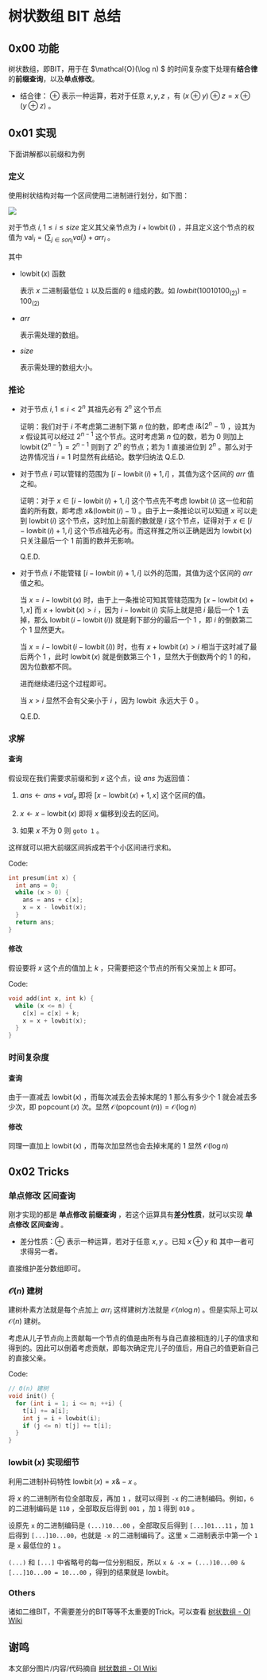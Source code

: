 # 树状数组 BIT 总结

## 0x00 功能

树状数组，即BIT，用于在 $\mathcal{O}(\log n) $ 的时间复杂度下处理有**结合律**的**前缀查询**，以及**单点修改**。

- 结合律： $\oplus$ 表示一种运算，若对于任意 $x,y,z$ ，有 $\left(x\oplus y\right)\oplus z=x\oplus \left(y\oplus z\right)$ 。

## 0x01 实现

下面讲解都以前缀和为例

### 定义

使用树状结构对每一个区间使用二进制进行划分，如下图：

![](https://oi-wiki.org/ds/images/fenwick.svg)

对于节点 $i,1\leq i\leq size$ 定义其父亲节点为 $i+\operatorname{lowbit}\left(i\right)$ ，并且定义这个节点的权值为 $\operatorname{val}_i=\left(\sum_{j\in son_i}val_j\right)+arr_i$ 。

其中

- $\operatorname{lowbit}\left(x\right)$ 函数
  
  表示 $x$ 二进制最低位 `1` 以及后面的 `0` 组成的数。如 $lowbit\left(10010100_{\left(2\right)}\right)=100_{\left(2\right)}$
  
- $arr$
  
  表示需处理的数组。
  
- $size$
  
  表示需处理的数组大小。
  

### 推论

- 对于节点 $i,1\leq i\lt 2^{n}$ 其祖先必有 $2^n$ 这个节点
  
  证明：我们对于 $i$ 不考虑第二进制下第 $n$ 位的数，即考虑 $i\&\left(2^{n}-1\right)$ ，设其为 $x$ 假设其可以经过 $2^{n-1}$ 这个节点。这时考虑第 $n$ 位的数，若为 $0$ 则加上 $\operatorname{lowbit}\left(2^{n-1}\right)=2^{n-1}$ 则到了 $2^n$ 的节点；若为 $1$ 直接进位到 $2^n$ 。那么对于边界情况当 $i=1$ 时显然有此结论。数学归纳法 Q.E.D.
  
- 对于节点 $i$ 可以管辖的范围为 $\left[i-\operatorname{lowbit}\left(i\right)+1,i\right]$ ，其值为这个区间的 $arr$ 值之和。
  
  证明：对于 $x\in\left[i-\operatorname{lowbit}\left(i\right)+1,i\right]$ 这个节点先不考虑 $\operatorname{lowbit}\left(i\right)$ 这一位和前面的所有数，即考虑 $x\&\left(\operatorname{lowbit}\left(i\right)-1\right)$ 。由于上一条推论以可以知道 $x$ 可以走到 $\operatorname{lowbit}\left(i\right)$ 这个节点，这时加上前面的数就是 $i$ 这个节点，证得对于 $x\in\left[i-\operatorname{lowbit}\left(i\right)+1,i\right]$ 这个节点祖先必有。而这样推之所以正确是因为 $\operatorname{lowbit}\left(x\right)$ 只关注最后一个 $1$ 前面的数并无影响。
  
  Q.E.D.
  
- 对于节点 $i$ 不能管辖 $\left[i-\operatorname{lowbit}\left(i\right)+1,i\right]$ 以外的范围，其值为这个区间的 $arr$ 值之和。
  
  当 $x=i-\operatorname{lowbit}\left(x\right)$ 时，由于上一条推论可知其管辖范围为 $\left[x-\operatorname{lowbit}\left(x\right)+1,x\right]$ 而 $x+\operatorname{lowbit}\left(x\right) \gt i$ ，因为 $i-\operatorname{lowbit}\left(i\right)$ 实际上就是把 $i$ 最后一个 $1$ 去掉，那么 $\operatorname{lowbit}\left(i-\operatorname{lowbit}\left(i\right)\right)$ 就是剩下部分的最后一个 $1$ ，即 $i$ 的倒数第二个 $1$ 显然更大。
  
  当 $x=i-\operatorname{lowbit}\left(i-\operatorname{lowbit}\left(i\right)\right)$ 时，也有 $x+\operatorname{lowbit}\left(x\right) \gt i$ 相当于这时减了最后两个 $1$ ，此时 $\operatorname{lowbit}\left(x\right)$ 就是倒数第三个 $1$ ，显然大于倒数两个的 $1$ 的和，因为位数都不同。
  
  进而继续递归这个过程即可。
  
  当 $x\gt i$ 显然不会有父亲小于 $i$ ，因为 $\operatorname{lowbit}$ 永远大于 $0$ 。
  
  Q.E.D.


### 求解

#### 查询

假设现在我们需要求前缀和到 $x$ 这个点，设 
$ans$ 为返回值：

1. $ans\longleftarrow ans+val_x$ 即将 $\left[x-\operatorname{lowbit}\left(x\right)+1,x\right]$ 这个区间的值。
  
2. $x\longleftarrow x-\operatorname{lowbit}\left(x\right)$ 即将 $x$ 偏移到没去的区间。
  
3. 如果 $x$ 不为 $0$ 则 `goto 1` 。
  

这样就可以把大前缀区间拆成若干个小区间进行求和。

Code:

```cpp
int presum(int x) {
  int ans = 0;
  while (x > 0) {
    ans = ans + c[x];
    x = x - lowbit(x);
  }
  return ans;
}
```

#### 修改

假设要将 $x$ 这个点的值加上 $k$ ，只需要把这个节点的所有父亲加上 $k$ 即可。

Code:

```cpp
void add(int x, int k) {
  while (x <= n) {
    c[x] = c[x] + k;
    x = x + lowbit(x);
  }
}
```

### 时间复杂度

#### 查询

由于一直减去 $\operatorname{lowbit}\left(x\right)$ ，而每次减去会去掉末尾的 $1$ 那么有多少个 $1$ 就会减去多少次，即 $\operatorname{popcount}\left(x\right)$ 次。显然 $\mathcal{O}\left(\operatorname{popcount}\left(n\right)\right)=\mathcal{O}\left(\log n\right)$

#### 修改

同理一直加上 $\operatorname{lowbit}\left(x\right)$ ，而每次加显然也会去掉末尾的 $1$ 显然 $\mathcal{O}\left(\log n\right)$

## 0x02 Tricks

### 单点修改 区间查询

刚才实现的都是 **单点修改 前缀查询** ，若这个运算具有**差分性质**，就可以实现 **单点修改 区间查询** 。

- 差分性质：$\oplus$ 表示一种运算，若对于任意 $x,y$ 。已知 $x\oplus y$ 和 其中一者可求得另一者。

直接维护差分数组即可。

### $\mathcal{O}\left(n\right)$ 建树

建树朴素方法就是每个点加上 $arr_i$ 这样建树方法就是 $\mathcal{O}\left(n\log n\right)$ 。但是实际上可以
$\mathcal{O}\left(n\right)$ 建树。

考虑从儿子节点向上贡献每一个节点的值是由所有与自己直接相连的儿子的值求和得到的。因此可以倒着考虑贡献，即每次确定完儿子的值后，用自己的值更新自己的直接父亲。

Code:

```cpp
// Θ(n) 建树
void init() {
  for (int i = 1; i <= n; ++i) {
    t[i] += a[i];
    int j = i + lowbit(i);
    if (j <= n) t[j] += t[i];
  }
}
```

### $\operatorname{lowbit}\left(x\right)$ 实现细节

利用二进制补码特性 $\operatorname{lowbit}\left(x\right)=x\&-x$ 。

将 $x$ 的二进制所有位全部取反，再加 `1` ，就可以得到 `-x` 的二进制编码。例如，`6` 的二进制编码是 `110` ，全部取反后得到 `001` ，加 `1` 得到 `010` 。

设原先 `x` 的二进制编码是 `(...)10...00` ，全部取反后得到 `[...]01...11` ，加 `1` 后得到 `[...]10...00`，也就是 `-x` 的二进制编码了。这里 `x` 二进制表示中第一个 `1` 是 `x` 最低位的 `1` 。

`(...)` 和 `[...]` 中省略号的每一位分别相反，所以 `x & -x = (...)10...00 & [...]10...00 = 10...00` ，得到的结果就是 lowbit。

### Others

诸如二维BIT，不需要差分的BIT等等不太重要的Trick。可以查看 [树状数组 - OI Wiki](https://oi-wiki.org/ds/fenwick/)

## 谢鸣

本文部分图片/内容/代码摘自 [树状数组 - OI Wiki](https://oi-wiki.org/ds/fenwick/)